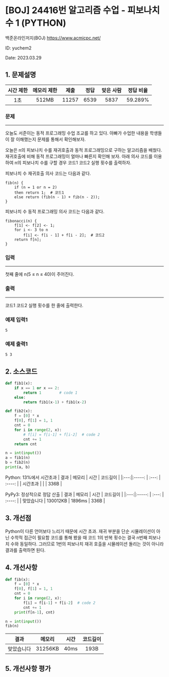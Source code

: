 # [BOJ] 24416번 알고리즘 수업 - 피보나치 수 1 (PYTHON)
백준온라인저지(BOJ) https://www.acmicpc.net/

ID: yuchem2

Date: 2023.03.29

## 1. 문제설명
| 시간 제한 | 메모리 제한 | 제출  | 정답 | 맞은 사람 | 정답 비율 |
| :---: | :---: | :---: | :---: | :---: | :---: |
| 1초   |  512MB | 11257  | 6539 | 5837  | 59.289%  |

### 문제
---
오늘도 서준이는 동적 프로그래밍 수업 조교를 하고 있다. 아빠가 수업한 내용을 학생들이 잘 이해했는지 문제를 통해서 확인해보자.

오늘은 n의 피보나치 수를 재귀호출과 동적 프로그래밍으로 구하는 알고리즘을 배웠다. 재귀호출에 비해 동적 프로그래밍이 얼마나 빠른지 확인해 보자. 아래 의사 코드를 이용하여 n의 피보나치 수를 구할 경우 코드1 코드2 실행 횟수를 출력하자.

피보나치 수 재귀호출 의사 코드는 다음과 같다.
```
fib(n) {
    if (n = 1 or n = 2)
    then return 1;  # 코드1
    else return (fib(n - 1) + fib(n - 2));
}
```
피보나치 수 동적 프로그래밍 의사 코드는 다음과 같다.
```
fibonacci(n) {
    f[1] <- f[2] <- 1;
    for i <- 3 to n
        f[i] <- f[i - 1] + f[i - 2];  # 코드2
    return f[n];
}
```
### 입력
---
첫째 줄에 n(5 ≤ n ≤ 40)이 주어진다.

### 출력
---
코드1 코드2 실행 횟수를 한 줄에 출력한다.


### 예제 입력1
```
5
```
### 예제 출력1
```
5 3
```

## 2. 소스코드
```Python
def fib1(x):
    if x == 1 or x == 2:
        return 1        # code 1
    else:
        return fib1(x-1) + fib1(x-2)

def fib2(x):
    f = [0] * x
    f[0], f[1] = 1, 1
    cnt = 0
    for i in range(2, x):
        # f[i] = f[i-1] + f[i-2]  # code 2
        cnt += 1
    return cnt

n = int(input())
a = fib1(n)
b = fib2(n)
print(a, b)
```

Python: 13%에서 시간초과
| 결과 | 메모리 | 시간 | 코드길이 |
|:---:|:-----: | :---: | :----: |
| 시간초과 | | | 336B |

PyPy3: 정상적으로 정답 산출
| 결과 | 메모리 | 시간 | 코드길이 |
|:---:|:-----: | :---: | :----: |
| 맞았습니다 | 130012KB | 1896ms | 336B |

## 3. 개선점
Python이 다른 언어보다 느리기 때문에 시간 초과. 재귀 부분을 단순 시뮬레이션이 아닌 수학적 접근이 필요함
코드를 통해 봤을 때 코드 1의 반복 횟수는 결국 n번째 피보나치 수와 동일하다. 그러므로 1번의 피보나치 재귀 호출을 시뮬레이션 돌리는 것이 아니라 결과를 출력하면 된다.  

## 4. 개선사항
```Python
def fib(x):
    f = [0] * x
    f[0], f[1] = 1, 1
    cnt = 0
    for i in range(2, x):
        f[i] = f[i-1] + f[i-2]  # code 2
        cnt += 1
    print(f[n-1], cnt)

n = int(input())
fib(n)
```
| 결과 | 메모리 | 시간 | 코드길이 |
|:---:|:-----: | :---: | :----: |
| 맞았습니다 | 31256KB | 40ms | 193B |

## 5. 개선사항 평가

